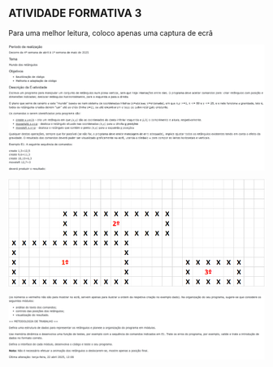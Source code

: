 ## ATIVIDADE FORMATIVA 3

Para uma melhor leitura, coloco apenas uma captura de ecrã


![Enunciado parte 1](image-1.png)

![Exemplo dos triangulos](image.png)

![Enunciado parte 1](image3.png)